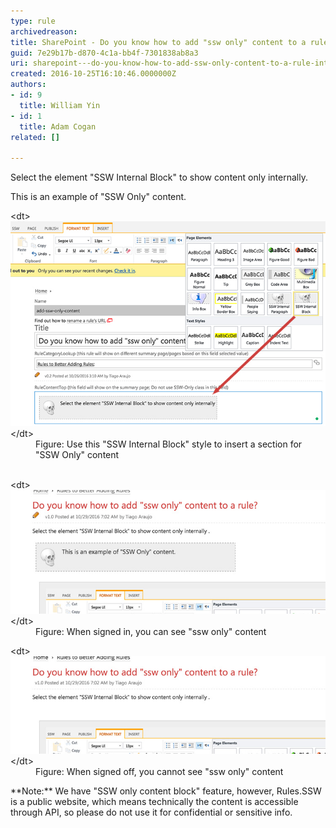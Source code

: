 ```yaml
---
type: rule
archivedreason: 
title: SharePoint - Do you know how to add "ssw only" content to a rule? (internal only)
guid: 7e29b17b-d870-4c1a-bb4f-7301838ab8a3
uri: sharepoint---do-you-know-how-to-add-ssw-only-content-to-a-rule-internal-only
created: 2016-10-25T16:10:46.0000000Z
authors:
- id: 9
  title: William Yin
- id: 1
  title: Adam Cogan
related: []

---
```


Select the element "SSW Internal Block" to show content only internally.

This is an example of "SSW Only" content.



<!--endintro-->
<dl class="image">&lt;dt&gt; <img src="internal-only.jpg" alt="internal-only.jpg"> &lt;/dt&gt;<dd>Figure: Use this "SSW Internal Block" style to insert a section for "SSW Only" content <br>
      <br></dd></dl><dl class="image">&lt;dt&gt;<img src="ssw-only-signedin.jpg" alt="ssw-only-signedin.jpg">&lt;/dt&gt;<dd>Figure: When signed in, you can see "ssw only" content</dd></dl><dl class="image">&lt;dt&gt;<img src="ssw-only-signedoff.jpg" alt="ssw-only-signedoff.jpg">&lt;/dt&gt;<dd>Figure: When signed off, you cannot  see "ssw only" content</dd></dl>
**Note:** We have "SSW only content block" feature, however, Rules.SSW is a public website, which means technically the content is accessible through API, so please do not use it for confidential or sensitive info.
